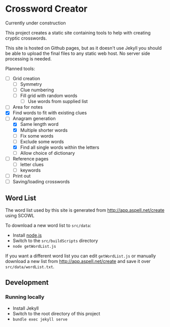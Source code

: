 # Crossword Creator

Currently under construction

This project creates a static site containing tools to help with creating cryptic crosswords.

This site is hosted on Github pages, but as it doesn't use Jekyll you should be able to upload the final files to any static web host. No server side processing is needed.

Planned tools:
* [ ] Grid creation
  * [ ] Symmetry
  * [ ] Clue numbering
  * [ ] Fill grid with random words
    * [ ] Use words from supplied list
* [ ] Area for notes
* [x] Find words to fit with existing clues
* [ ] Anagram generation
  * [x] Same length word
  * [x] Multiple shorter words
  * [ ] Fix some words
  * [ ] Exclude some words
  * [x] Find all single words within the letters
  * [ ] Allow choice of dictionary
* [ ] Reference pages
  * [ ] letter clues
  * [ ] keywords
* [ ] Print out
* [ ] Saving/loading crosswords

## Word List

The word list used by this site is generated from http://app.aspell.net/create using SCOWL

To download a new word list to `src/data`:
* Install [node.js](https://nodejs.org/en/)
* Switch to the `src/buildScripts` directory
* `node getWordList.js`

If you want a different word list you can edit `getWordList.js` or manually download a new list from http://app.aspell.net/create and save it over `src/data/wordList.txt`.

## Development

### Running locally

* Install Jekyll
* Switch to the root directory of this project
* `bundle exec jekyll serve`
